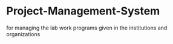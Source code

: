 # Project-Management-System
for managing the lab work programs given in the institutions and organizations
